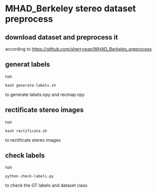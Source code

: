 # MHAD_Berkeley stereo dataset preprocess

## download dataset and preprocess it  
according to https://github.com/sherrywan/MHAD_Berkeley_preprocess

## generat labels  
run 
```
bash generate-labels.sh 
```
to generate labels.npy and recmap.npy

## rectificate stereo images  
run 
```
bash rectificate.sh 
```
to rectificate stereo images

## check labels
run
```
python check-labels.py
```
to check the GT labels and dataset class
